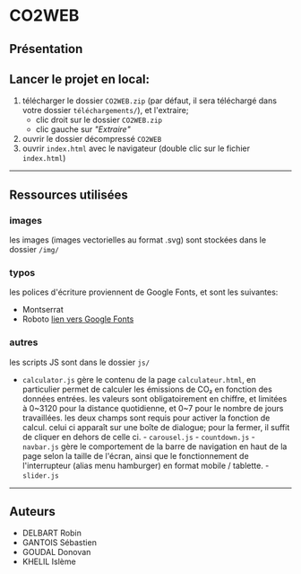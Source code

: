 # CO2WEB
## Présentation

## Lancer le projet en local:
1. télécharger le dossier `CO2WEB.zip` (par défaut, il sera téléchargé dans votre dossier `téléchargements/`), et l'extraire;
	- clic droit sur le dossier `CO2WEB.zip`
	- clic gauche sur *"Extraire"*
2. ouvrir le dossier décompressé `CO2WEB`
3. ouvrir `index.html` avec le navigateur (double clic sur le fichier `index.html`)

---

## Ressources utilisées
### images
les images (images vectorielles au format .svg) sont stockées dans le dossier `/img/`

### typos 
les polices d'écriture proviennent de Google Fonts, et sont les suivantes:
- Montserrat
- Roboto
[lien vers Google Fonts](https://fonts.google.com/)

### autres
les scripts JS sont dans le dossier `js/`
   - `calculator.js` gère le contenu de la page `calculateur.html`, en particulier permet de calculer les émissions de CO₂ en fonction des données entrées. les valeurs sont obligatoirement en chiffre, et limitées à 0\~3120 pour la distance quotidienne, et 0\~7 pour le nombre de jours travaillées. les deux champs sont requis pour activer la fonction de calcul. celui ci apparaît sur une boîte de dialogue; pour la fermer, il suffit de cliquer en dehors de celle ci.
	- `carousel.js`
	- `countdown.js`
	- `navbar.js` gère le comportement de la barre de navigation en haut de la page selon la taille de l'écran, ainsi que le fonctionnement de l'interrupteur (alias menu hamburger) en format mobile / tablette.
	- `slider.js`

---

## Auteurs
- DELBART Robin
- GANTOIS Sébastien
- GOUDAL Donovan
- KHELIL Islème